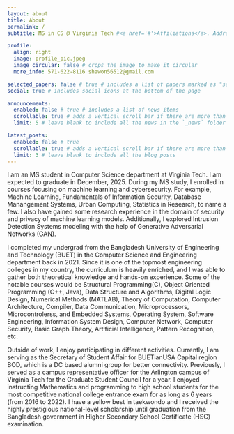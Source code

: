```yaml
---
layout: about
title: About
permalink: /
subtitle: MS in CS @ Virginia Tech #<a href='#'>Affiliations</a>. Address. Contacts. Motto. Etc.

profile:
  align: right
  image: profile_pic.jpeg
  image_circular: false # crops the image to make it circular
  more_info: 571-622-8116 shawon56512@gmail.com

selected_papers: false # true # includes a list of papers marked as "selected={true}"
social: true # includes social icons at the bottom of the page

announcements:
  enabled: false # true # includes a list of news items
  scrollable: true # adds a vertical scroll bar if there are more than 3 news items
  limit: 5 # leave blank to include all the news in the `_news` folder

latest_posts:
  enabled: false # true
  scrollable: true # adds a vertical scroll bar if there are more than 3 new posts items
  limit: 3 # leave blank to include all the blog posts
---
```


I am an MS student in Computer Science department at Virginia Tech. I am expected to graduate in December, 2025. During my MS study, I enrolled in courses focusing on machine learning and cybersecurity. For example, Machine Learning, Fundamentals of Information Security, Database Manangement Systems, Urban Computing, Statistics in Research, to name a few. I also have gained some research experience in the domain of security and privacy of machine learning models. Additionally, I explored Intrusion Detection Systems modeling with the help of Generative Adversarial Networks (GAN). 

I completed my undergrad from the Bangladesh University of Engineering and Technology (BUET) in the Computer Science and Engineering department back in 2021. Since it is one of the topmost engineering colleges in my country, the curriculum is heavily enriched, and I was able to gather both theoretical knowledge and hands-on experience. Some of the notable courses would be Structural Programming(C), Object Oriented Programming (C++, Java), Data Structure and Algorithms, Digital Logic Design, Numerical Methods (MATLAB), Theory of Computation, Computer Architecture,  Compiler, Data Communication, Microprocessors, Microcontrolerss, and Embedded Systems, Operating System, Software Engineering, Information System Design, Computer Network, Computer Security, Basic Graph Theory, Artificial Intelligence, Pattern Recognition, etc. 

Outside of work, I enjoy participating in different activities. Currently, I am serving as the Secretary of Student Affair for BUETianUSA Capital region BOD, which is a DC based alumni group for better connectivity. Previously, I served as a campus representative officer for the Arlington campus of Virginia Tech for the Graduate Student Council for a year. I enjoyed instructing Mathematics and programming to high school students for the most competitive national college entrance exam for as long as 6 years (from 2016 to 2022). I have a yellow best in taekwondo and I received the highly prestigious national-level scholarship until graduation from the Bangladesh government in Higher Secondary School Certificate (HSC) examination.
